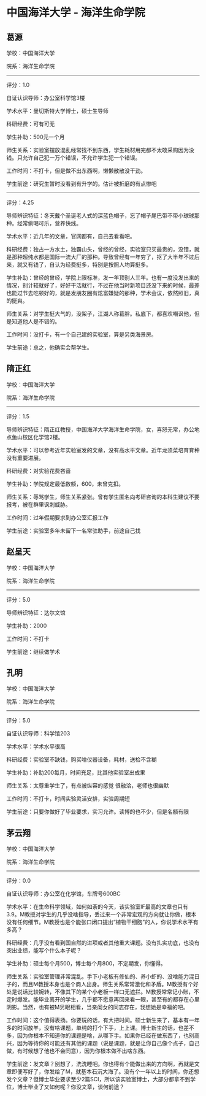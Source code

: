 # 中国海洋大学 - 海洋生命学院

## 葛源

学校：中国海洋大学

院系：海洋生命学院

* * *

评分：1.0

自证认识导师：办公室科学馆3楼

学术水平：曼切斯特大学博士，硕士生导师

科研经费：可有可无

学生补助：500元一个月

师生关系：实验室摆放混乱经常找不到东西，学生耗材用完都不太敢采购因为没钱。只允许自己犯一万个错误，不允许学生犯一个错误。

工作时间：不打卡，但是做不出东西啊，懒懒散散没干劲。

学生前途：研究生暂时没看到有升学的。估计被折磨的有点惨吧

* * *

评分：4.25

导师辨识特征：冬天戴个圣诞老人式的深蓝色帽子，忘了帽子尾巴带不带小球球那种。经常偷喝可乐，营养快线。

学术水平：近几年的文章，官网都有，自己去看看吧。

科研经费：独占一方水土，独霸山头，曾经的曾经，实验室只买最贵的，没错，就是那种超纯水都是国际一流大厂的那种。导致曾经有一年穷了，抠了大半年不过后来，就又有钱了，自认为经费挺多，特别是按照人均算挺多。

学生补助：曾经的曾经，学院上限标准，发一年顶别人三年。也有一度没发出来的情况，别计较就好了，好好干活就行，不过在他当时新项目还没下来的时候，最差也能过节去吃顿好的，就是发朋友圈有炫富嫌疑的那种，学术会议，依然照旧，真的挺爽。

师生关系：对学生挺大气的，没架子，江湖人称葛胖。私底下，都喜欢嘲讽他，但是知道他人是不错的。

工作时间：没打卡，有一个自己建的实验室，算是另类海景房。

学生前途：总之，他确实会帮学生。

## 隋正红

学校：中国海洋大学

院系：海洋生命学院

* * *

评分：1.5

导师辨识特征：隋正红教授，中国海洋大学海洋生命学院，女，喜怒无常，办公地点鱼山校区化学馆2楼。

学术水平：可以参考近年实验室发的文章，没有高水平文章。近年龙须菜培育育种没有重要进展。

科研经费：对实验花费吝啬

学生补助：学院规定最低数额，600，未曾克扣。

师生关系：辱骂学生，师生关系紧张。曾有学生匿名向考研咨询的本科生建议不要报考，被在群里讽刺威胁。

工作时间：过年假期要求到办公室汇报工作

学生前途：实验室多年未留下一名常驻助手，前途自己找

## 赵呈天

学校：中国海洋大学

院系：海洋生命学院

* * *

评分：5.0

导师辨识特征：达尔文馆

学生补助：2000

工作时间：不打卡

学生前途：继续做学术

## 孔明

学校：中国海洋大学

院系：海洋生命学院

* * *

评分：5.0

自证认识导师：科学馆203

学术水平：学术水平很高

科研经费：实验室不缺钱，购买啥仪器设备，耗材，送检不含糊

学生补助：补助200每月，时间充足，比其他实验室出成果

师生关系：太尊重学生了，有点被纵容的感觉
很融洽，老师也很幽默

工作时间：不打卡，时间实验灵活安排，实验周期短

学生前途：只要你做好了毕业要求，实习允许。读博的也不少，但是名额有限

## 茅云翔

学校：中国海洋大学

院系：海洋生命学院

* * *

评分：0.0

自证认识导师：办公室在化学馆，车牌号600BC

学术水平：在生命科学领域，如何如荼的今天，该实验室IF最高的文章也只有3.9。M教授对学生的几乎没啥指导，丢过来一个非常宏观的方向就让你做，根本没有任何细节。M教授也是个能张口闭口提出“植物干细胞”的人，你说学术水平有多高？

科研经费：几乎没有看到国自然的进项或者其他重大课题。没有扎实功底，也没有突出业绩，能写个什么本子呢？

学生补助：硕士每个月500，博士每个月800，不定期发，你懂得。

师生关系：实验室管理非常混乱。手下小老板有修仙的、养小虾的、没啥能力混日子的，而且M教授本身也是个商人出身。师生关系常常激化和矛盾。M教授有个好处是说话比较婉转，不像其下的某个小老板一样口无遮拦。M教授常常记小账，不定时爆发。能毕业离开的学生，几乎都不愿意再回来看一眼，甚至有的都存在心里阴影。当然，也有被M另眼相看，当亲闺女的同志存在，我想她是幸福的吧。

工作时间：这个值得表扬。你要玩的话，有大把时间。硕士新生来了，基本有一年多的时间放羊，没有啥课题，单纯的打个下手，上上课。博士新生的话，也差不多，因为你根本不知道你的课题是啥，从哪下手。如果你已经在做东西了，也别高兴，因为等待你的可能还有其他的课题（说是课题，就是让你自己像个点子，自己做，有时候想了他也不会同意），因为你根本做不出啥东西。

学生前途：发文章？别想了，洗洗睡吧。你也得有个能做出来的方向啊，再就是文章即便写好了，你发给了M，就基本石沉大海了。没有个一年以上的时间，你还想发个文章？但博士毕业要求至少2篇SCI，所以该实验室博士，大部分都拿不到学位，博士毕业了又如何呢？你没文章，谈何前途？
